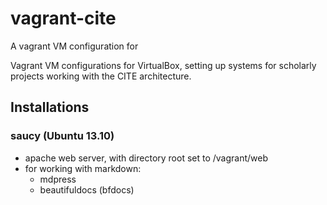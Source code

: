 # vagrant-cite

A vagrant VM configuration for 

Vagrant VM configurations for VirtualBox, setting up systems for scholarly projects working with the CITE architecture.

## Installations

### saucy (Ubuntu 13.10)

- apache web server, with directory root set to /vagrant/web
- for working with markdown:
    - mdpress
    - beautifuldocs (bfdocs)



    

